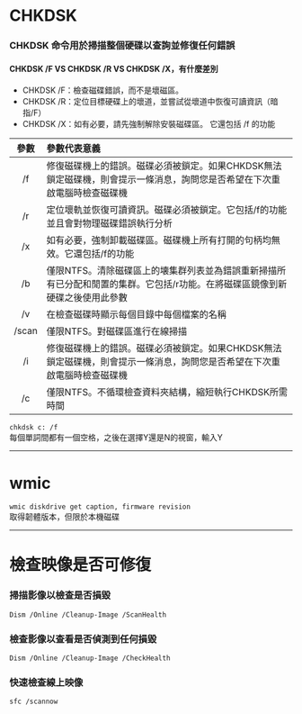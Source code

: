 # CHKDSK
 ### CHKDSK 命令用於掃描整個硬碟以查詢並修復任何錯誤
#### CHKDSK /F VS CHKDSK /R VS CHKDSK /X，有什麼差別
 - CHKDSK /F：檢查磁碟錯誤，而不是壞磁區。
 - CHKDSK /R：定位目標硬碟上的壞道，並嘗試從壞道中恢復可讀資訊（暗指/F）
 - CHKDSK /X：如有必要，請先強制解除安裝磁碟區。 它還包括 /f 的功能<br>

| 參數 | 參數代表意義 |
|:--:|:--|
| /f | 修復磁碟機上的錯誤。磁碟必須被鎖定。如果CHKDSK無法鎖定磁碟機，則會提示一條消息，詢問您是否希望在下次重啟電腦時檢查磁碟機 |
| /r | 定位壞軌並恢復可讀資訊。磁碟必須被鎖定。它包括/f的功能並且會對物理磁碟錯誤執行分析 |
| /x | 如有必要，強制卸載磁碟區。磁碟機上所有打開的句柄均無效。它還包括/f的功能 |
| /b | 僅限NTFS。清除磁碟區上的壊集群列表並為錯誤重新掃描所有已分配和閒置的集群。它包括/r功能。在將磁碟區鏡像到新硬碟之後使用此參數 |
| /v | 在檢查磁碟時顯示每個目錄中每個檔案的名稱 |
| /scan | 僅限NTFS。對磁碟區進行在線掃描 |
| /i | 修復磁碟機上的錯誤。磁碟必須被鎖定。如果CHKDSK無法鎖定磁碟機，則會提示一條消息，詢問您是否希望在下次重啟電腦時檢查磁碟機 |
| /c | 僅限NTFS。不循環檢查資料夾結構，縮短執行CHKDSK所需時間 |

`chkdsk c: /f` <br>
每個單詞間都有一個空格，之後在選擇Y還是N的視窗，輸入Y<br>



---
# wmic
`wmic diskdrive get caption, firmware revision`<br>
取得韌體版本，但限於本機磁碟

---

# 檢查映像是否可修復
### 掃描影像以檢查是否損毀
`Dism /Online /Cleanup-Image /ScanHealth`

### 檢查影像以查看是否偵測到任何損毀
`Dism /Online /Cleanup-Image /CheckHealth`
### 快速檢查線上映像
`sfc /scannow`
